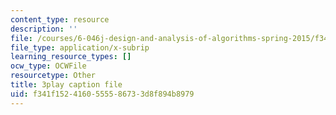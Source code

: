 ```yaml
---
content_type: resource
description: ''
file: /courses/6-046j-design-and-analysis-of-algorithms-spring-2015/f341f1524160555586733d8f894b8979_3MpzavN3Mco.vtt
file_type: application/x-subrip
learning_resource_types: []
ocw_type: OCWFile
resourcetype: Other
title: 3play caption file
uid: f341f152-4160-5555-8673-3d8f894b8979
---
```


